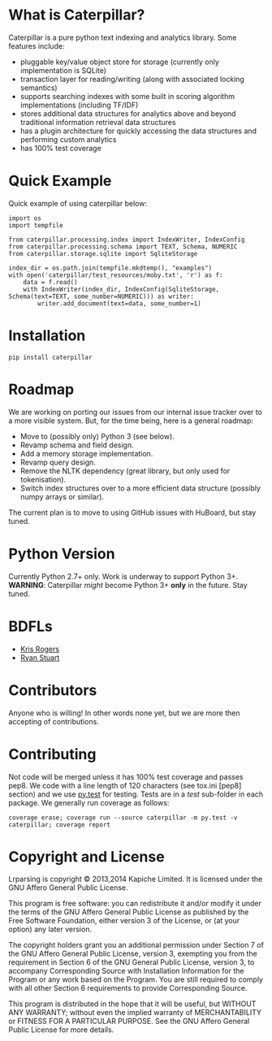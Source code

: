What is Caterpillar?
====================

Caterpillar is a pure python text indexing and analytics library. Some features include:

* pluggable key/value object store for storage (currently only implementation is SQLite)
* transaction layer for reading/writing (along with associated locking semantics)
* supports searching indexes with some built in scoring algorithm implementations (including TF/IDF)
* stores additional data structures for analytics above and beyond traditional information retrieval data structures
* has a plugin architecture for quickly accessing the data structures and performing custom analytics
* has 100% test coverage


Quick Example
=============
Quick example of using caterpillar below:

    import os
    import tempfile
    
    from caterpillar.processing.index import IndexWriter, IndexConfig
    from caterpillar.processing.schema import TEXT, Schema, NUMERIC
    from caterpillar.storage.sqlite import SqliteStorage
    
    index_dir = os.path.join(tempfile.mkdtemp(), "examples")
    with open('caterpillar/test_resources/moby.txt', 'r') as f:
        data = f.read()
        with IndexWriter(index_dir, IndexConfig(SqliteStorage, Schema(text=TEXT, some_number=NUMERIC))) as writer:
            writer.add_document(text=data, some_number=1)
    
Installation
============

    pip install caterpillar
    
Roadmap
=======
We are working on porting our issues from our internal issue tracker over to a more visible system. But, for the time
being, here is a general roadmap:

* Move to (possibly only) Python 3 (see below).
* Revamp schema and field design.
* Add a memory storage implementation.
* Revamp query design.
* Remove the NLTK dependency (great library, but only used for tokenisation).
* Switch index structures over to a more efficient data structure (possibly numpy arrays or similar).
    
The current plan is to move to using GitHub issues with HuBoard, but stay tuned.
    
Python Version
==============
Currently Python 2.7+ only. Work is underway to support Python 3+. **WARNING**: Caterpillar *might* become Python 3+ 
**only** in the future. Stay tuned.

BDFLs
=====
* [Kris Rogers](https://github.com/krisrogers/)
* [Ryan Stuart](https://github.com/rstuart85/)

Contributors
============
Anyone who is willing! In other words none yet, but we are more then accepting of contributions.

Contributing
============
Not code will be merged unless it has 100% test coverage and passes pep8. We code with a line length of 120 characters 
(see tox.ini [pep8] section) and we use [py.test](http://pytest.org/) for testing. Tests are in a *test* sub-folder in 
each package. We generally run coverage as follows:

    coverage erase; coverage run --source caterpillar -m py.test -v caterpillar; coverage report
Copyright and License
=====================
Lrparsing is copyright © 2013,2014 Kapiche Limited. It is licensed under the GNU Affero General Public License.

This program is free software: you can redistribute it and/or modify it under the terms of the GNU Affero General Public License as published by the Free Software Foundation, either version 3 of the License, or (at your option) any later version.

The copyright holders grant you an additional permission under Section 7 of the GNU Affero General Public License, version 3, exempting you from the requirement in Section 6 of the GNU General Public License, version 3, to accompany Corresponding Source with Installation Information for the Program or any work based on the Program. You are still required to comply with all other Section 6 requirements to provide Corresponding Source.

This program is distributed in the hope that it will be useful, but WITHOUT ANY WARRANTY; without even the implied warranty of MERCHANTABILITY or FITNESS FOR A PARTICULAR PURPOSE. See the GNU Affero General Public License for more details.
